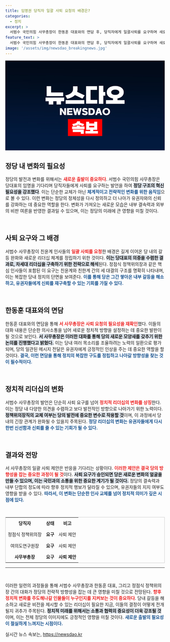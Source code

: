 ```yaml
---
title: 임명권 당직자 일괄 사퇴 요청의 배경은?
categories:
  - 정치
excerpt: >
  서범수 국민의힘 사무총장이 한동훈 대표와의 면담 후, 당직자에게 일괄사퇴를 요구하며 새로운 출발을 촉구했다. 정점식 정책위의장 거취가 논란으로 번지며 친윤계와 친한계 간 대결이 예고된다. 클릭해서 더 많은 내용을 확인하세요!
feature_text: >
  서범수 국민의힘 사무총장이 한동훈 대표와의 면담 후, 당직자에게 일괄사퇴를 요구하며 새로운 출발을 촉구했다. 정점식 정책위의장 거취가 논란으로 번지며 친윤계와 친한계 간 대결이 예고된다. 클릭해서 더 많은 내용을 확인하세요!
image: '/assets/img/newsdao_breakingnews.jpg'
---
```


<p><img src="/assets/img/newsdao_breakingnews.jpg" alt="ontimetimes 속보" /></p>

<h2>정당 내 변화의 필요성</h2>

<p data-ke-size="size16">정당의 발전과 변화를 위해서는 <b><span style="color: #ee2323;">새로운 출발이 중요하다</span></b>. 서범수 국민의힘 사무총장은 당대표의 임명을 기다리며 당직자들에게 사퇴를 요구하는 발언을 하여 <b><span style="background-color: #21538527;">정당 구조의 혁신 필요성을 강조했다</span></b>. 이는 단순한 교체가 아닌 <b><span style="color: #1a5490;">체계적이고 전략적인 변화를 위한 움직임</span></b>으로 볼 수 있다. 이런 변화는 정당의 정체성을 다시 정의하고 더 나아가 유권자와의 신뢰를 강화하는 데 중요한 역할을 한다. 변화가 가져오는 새로운 모습은 내부 결속력과 외부의 비판 여론을 반영한 결과일 수 있으며, 이는 정당의 미래에 큰 영향을 미칠 것이다.</p>

<p data-ke-size="size16">&nbsp;</p>

<h2>사퇴 요구와 그 배경</h2>

<p data-ke-size="size16">서범수 사무총장이 친윤계 인사들의 <b><span style="color: #ee2323;">일괄 사퇴를 요청</span></b>한 배경은 길게 이어온 당 내의 갈등 완화와 새로운 리더십 체계를 정립하기 위한 것이다. <b><span style="background-color: #21538527;">이는 당대표의 의중을 수렴한 결과로, 차세대 리더십을 구축하기 위한 전략으로 해석</span></b>된다. 정점식 정책위의장과 같은 핵심 인사들이 포함된 이 요구는 친윤계와 친한계 간의 세 대결의 구조를 명확히 나타내며, 이는 복잡한 당내 정치의 단면을 보여준다. <b><span style="color: #1a5490;">이를 통해 당은 그간 쌓아온 내부 갈등을 해소하고, 유권자들에게 신뢰를 재구축할 수 있는 기회를 가질 수 있다.</span></b></p>

<p data-ke-size="size16">&nbsp;</p>

<h2>한동훈 대표와의 면담</h2>

<p data-ke-size="size16"> 한동훈 대표와의 면담을 통해 <b><span style="color: #ee2323;">서 사무총장은 사퇴 요청의 필요성을 재확인</span></b>했다. 이들의 대화 내용은 단순한 의사소통을 넘어 새로운 정치적 방향을 설정하는 데 중요한 발판이 될 것으로 보인다. <b><span style="background-color: #21538527;">서 사무총장은 이러한 대화를 통해 당의 새로운 모양새를 갖추기 위한 논의를 진행했다고 밝혔다.</span></b> 이는 당내 여러 목소리를 조율하려는 노력의 일환으로 평가되며, 당의 일관된 메시지 전달은 유권자에게 긍정적인 인상을 주는 데 중요한 역할을 할 것이다. <b><span style="color: #1a5490;">결국, 이런 면담을 통해 정치의 복잡한 구도를 정립하고 나아갈 방향성을 찾는 것이 필수적이다.</span></b></p>

<p data-ke-size="size16">&nbsp;</p>

<h2>정치적 리더십의 변화</h2>

<p data-ke-size="size16">서범수 사무총장의 발언은 단순히 사퇴 요구를 넘어 <b><span style="color: #ee2323;">정치적 리더십의 변화를 상징</span></b>한다. 이는 정당 내 다양한 의견을 수렴하고 보다 발전적인 방향으로 나아가기 위한 노력이다. <b><span style="background-color: #21538527;">정책위의장직의 교체 여부는 당의 발전에 중요한 변수로 작용할 것</span></b>이며, 이 과정에서 당내의 긴장 관계가 완화될 수 있을지 주목된다. <b><span style="color: #1a5490;">정당 리더십의 변화는 유권자들에게 다시 한번 신선함과 신뢰를 줄 수 있는 기회가 될 수 있다.</span></b></p>

<p data-ke-size="size16">&nbsp;</p>

<h2>결과와 전망</h2>

<p data-ke-size="size16">서 사무총장의 일괄 사퇴 제안은 반응을 기다리는 상황이다. <b><span style="color: #ee2323;">이러한 제안은 결국 당의 방향성을 잡는 중요한 과정이 될 것</span></b>이다. <b><span style="background-color: #21538527;">사퇴 요구가 승인되면 당은 새로운 변화의 얼굴을 만들 수 있으며, 이는 국민과의 소통을 위한 중요한 계기가 될 것이다.</span></b> 정당의 결속력과 내부 단합의 정도에 따라 향후 정치적 행보가 달라질 수 있으며, 유권자들의 지지 여부도 영향을 받을 수 있다. <b><span style="color: #1a5490;">따라서, 이 변화는 단순한 인사 교체를 넘어 정치적 의미가 깊은 시점에 있다.</span></b></p>

<p data-ke-size="size16">&nbsp;</p>

<table style="width: 100%; border: 1px solid #ccc;">
<tr>
<td style="text-align: center; height: 30px;"><b>당직자</b></td>
<td style="text-align: center; height: 30px;"><b>상태</b></td>
<td style="text-align: center; height: 30px;"><b>비고</b></td>
</tr>
<tr>
<td style="text-align: center; height: 30px;">정점식 정책위의장</td>
<td style="text-align: center; height: 30px;"><b>요구</b></td>
<td style="text-align: center; height: 30px;">사퇴 제안</td>
</tr>
<tr>
<td style="text-align: center; height: 30px;">여의도연구원장</td>
<td style="text-align: center; height: 30px;"><b>요구</b></td>
<td style="text-align: center; height: 30px;">사퇴 제안</td>
</tr>
<tr>
<td style="text-align: center; height: 30px;"><b>사무부총장</b></td>
<td style="text-align: center; height: 30px;"><b>요구</b></td>
<td style="text-align: center; height: 30px;"><b>사퇴 제안</b></td>
</tr>
</table>

<hr>

<p data-ke-size="size16">&nbsp;</p>

<p data-ke-size="size16">이러한 일련의 과정들을 통해 서범수 사무총장과 한동훈 대표, 그리고 정점식 정책위의장 간의 대화가 정당의 전략적 방향성을 잡는 데 큰 영향을 미칠 것으로 전망된다. <b><span style="color: #ee2323;">향후 정치적 변화를 주도해나갈 인물들이 누구인지를 지켜보는 것이 중요하다</span></b>. 당내 갈등을 해소하고 새로운 비전을 제시할 수 있는 리더십이 필요한 지금, 이들의 결정이 어떻게 전개될지 귀추가 주목된다. <b><span style="background-color: #21538527;">정치적 미래를 위해서는 소통과 협력의 중요성이 더욱 강조될 것</span></b>이며, 이는 전체 정당의 이미지에도 긍정적인 영향을 미칠 것이다. <b><span style="color: #1a5490;">새로운 출발의 필요성이 절실하게 느껴지는 시점이다.</span></b></p>
실시간 뉴스 속보는, <a href="https://newsdao.kr" rel="dofollow">https://newsdao.kr</a>


